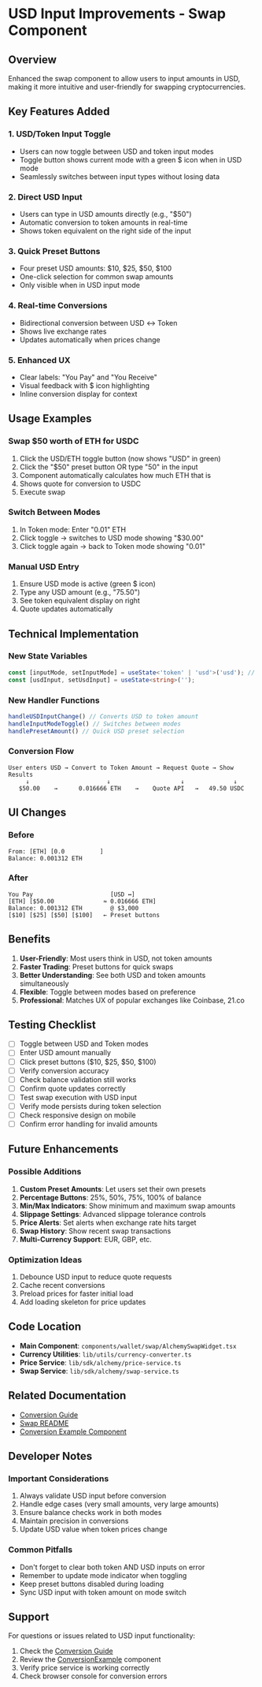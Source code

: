# USD Input Improvements - Swap Component

## Overview
Enhanced the swap component to allow users to input amounts in USD, making it more intuitive and user-friendly for swapping cryptocurrencies.

## Key Features Added

### 1. **USD/Token Input Toggle**
- Users can now toggle between USD and token input modes
- Toggle button shows current mode with a green $ icon when in USD mode
- Seamlessly switches between input types without losing data

### 2. **Direct USD Input**
- Users can type in USD amounts directly (e.g., "$50")
- Automatic conversion to token amounts in real-time
- Shows token equivalent on the right side of the input

### 3. **Quick Preset Buttons**
- Four preset USD amounts: $10, $25, $50, $100
- One-click selection for common swap amounts
- Only visible when in USD input mode

### 4. **Real-time Conversions**
- Bidirectional conversion between USD ↔ Token
- Shows live exchange rates
- Updates automatically when prices change

### 5. **Enhanced UX**
- Clear labels: "You Pay" and "You Receive"
- Visual feedback with $ icon highlighting
- Inline conversion display for context

## Usage Examples

### Swap $50 worth of ETH for USDC
1. Click the USD/ETH toggle button (now shows "USD" in green)
2. Click the "$50" preset button OR type "50" in the input
3. Component automatically calculates how much ETH that is
4. Shows quote for conversion to USDC
5. Execute swap

### Switch Between Modes
1. In Token mode: Enter "0.01" ETH
2. Click toggle → switches to USD mode showing "$30.00"
3. Click toggle again → back to Token mode showing "0.01"

### Manual USD Entry
1. Ensure USD mode is active (green $ icon)
2. Type any USD amount (e.g., "75.50")
3. See token equivalent display on right
4. Quote updates automatically

## Technical Implementation

### New State Variables
```typescript
const [inputMode, setInputMode] = useState<'token' | 'usd'>('usd'); // Default to USD
const [usdInput, setUsdInput] = useState<string>('');
```

### New Handler Functions
```typescript
handleUSDInputChange() // Converts USD to token amount
handleInputModeToggle() // Switches between modes
handlePresetAmount() // Quick USD preset selection
```

### Conversion Flow
```
User enters USD → Convert to Token Amount → Request Quote → Show Results
     ↓                      ↓                    ↓              ↓
   $50.00    →      0.016666 ETH    →    Quote API   →   49.50 USDC
```

## UI Changes

### Before
```
From: [ETH] [0.0          ]
Balance: 0.001312 ETH
```

### After
```
You Pay                      [USD ↔]
[ETH] [$50.00              ≈ 0.016666 ETH]
Balance: 0.001312 ETH        @ $3,000
[$10] [$25] [$50] [$100]   ← Preset buttons
```

## Benefits

1. **User-Friendly**: Most users think in USD, not token amounts
2. **Faster Trading**: Preset buttons for quick swaps
3. **Better Understanding**: See both USD and token amounts simultaneously
4. **Flexible**: Toggle between modes based on preference
5. **Professional**: Matches UX of popular exchanges like Coinbase, 21.co

## Testing Checklist

- [ ] Toggle between USD and Token modes
- [ ] Enter USD amount manually
- [ ] Click preset buttons ($10, $25, $50, $100)
- [ ] Verify conversion accuracy
- [ ] Check balance validation still works
- [ ] Confirm quote updates correctly
- [ ] Test swap execution with USD input
- [ ] Verify mode persists during token selection
- [ ] Check responsive design on mobile
- [ ] Confirm error handling for invalid amounts

## Future Enhancements

### Possible Additions
1. **Custom Preset Amounts**: Let users set their own presets
2. **Percentage Buttons**: 25%, 50%, 75%, 100% of balance
3. **Min/Max Indicators**: Show minimum and maximum swap amounts
4. **Slippage Settings**: Advanced slippage tolerance controls
5. **Price Alerts**: Set alerts when exchange rate hits target
6. **Swap History**: Show recent swap transactions
7. **Multi-Currency Support**: EUR, GBP, etc.

### Optimization Ideas
1. Debounce USD input to reduce quote requests
2. Cache recent conversions
3. Preload prices for faster initial load
4. Add loading skeleton for price updates

## Code Location

- **Main Component**: `components/wallet/swap/AlchemySwapWidget.tsx`
- **Currency Utilities**: `lib/utils/currency-converter.ts`
- **Price Service**: `lib/sdk/alchemy/price-service.ts`
- **Swap Service**: `lib/sdk/alchemy/swap-service.ts`

## Related Documentation

- [Conversion Guide](./CONVERSION_GUIDE.md)
- [Swap README](./README.md)
- [Conversion Example Component](./ConversionExample.tsx)

## Developer Notes

### Important Considerations
1. Always validate USD input before conversion
2. Handle edge cases (very small amounts, very large amounts)
3. Ensure balance checks work in both modes
4. Maintain precision in conversions
5. Update USD value when token prices change

### Common Pitfalls
- Don't forget to clear both token AND USD inputs on error
- Remember to update mode indicator when toggling
- Keep preset buttons disabled during loading
- Sync USD input with token amount on mode switch

## Support

For questions or issues related to USD input functionality:
1. Check the [Conversion Guide](./CONVERSION_GUIDE.md)
2. Review the [ConversionExample](./ConversionExample.tsx) component
3. Verify price service is working correctly
4. Check browser console for conversion errors
